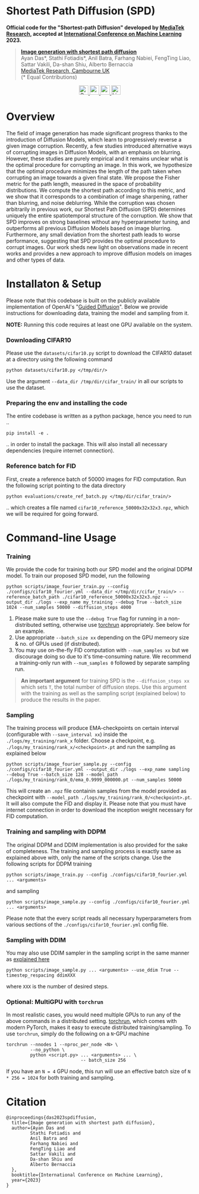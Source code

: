 # Shortest Path Diffusion (SPD)

**Official code for the "Shortest-path Diffusion" developed by [MediaTek Research](https://www.mtkresearch.com/en/), accepted at [International Conference on Machine Learning](https://icml.cc) 2023.**

> [**Image generation with shortest path diffusion**]() <br />
> Ayan Das*, Stathi Fotiadis*, Anil Batra, Farhang Nabiei, FengTing Liao, Sattar Vakili, Da-shan Shiu, Alberto Bernaccia<br /> 
> [MediaTek Research, Cambourne UK](https://www.mtkresearch.com/en/)<br />
> (* Equal Contributions)<br />

<p align="center">
    <a href="https://openreview.net/pdf?id=dFflBEShcI">
        <img alt="OpenReview" src="https://img.shields.io/badge/OpenReview-informational?&style=for-the-badge&logo=read-the-docs" target="_blank" height=25>
    </a>
    <a href="https://arxiv.org/abs/2306.00501">
        <img alt="arXiv" src="https://img.shields.io/badge/arXiv-red?style=for-the-badge&logo=github" target="_blank" height=25>
    </a>
    <a href="https://github.com/mtkresearch/shortest-path-diffusion">
        <img alternative="Code" src="https://img.shields.io/badge/Code-v1.0-blue?style=for-the-badge" target="_blank" height=25>
    </a>
    <a href="https://github.com/mtkresearch/shortest-path-diffusion/blob/main/LICENSE">
        <img alt="License" src="https://img.shields.io/badge/License-apache--2.0-red?style=for-the-badge" target="_blank" height=25>
    </a>
</p>


# Overview

The field of image generation has made significant progress thanks to the introduction of Diffusion Models, which learn to progressively reverse a given image corruption. Recently, a few studies introduced alternative ways of corrupting images in Diffusion Models, with an emphasis on blurring. However, these studies are purely empirical and it remains unclear what is the optimal procedure for corrupting an image. In this work, we hypothesize that the optimal procedure minimizes the length of the path taken when corrupting an image towards a given final state. We propose the Fisher metric for the path length, measured in the space of probability distributions. We compute the shortest path according to this metric, and we show that it corresponds to a combination of image sharpening, rather than blurring, and noise deblurring. While the corruption was chosen arbitrarily in previous work, our Shortest Path Diffusion (SPD) determines uniquely the entire spatiotemporal structure of the corruption. We show that SPD improves on strong baselines without any hyperparameter tuning, and outperforms all previous Diffusion Models based on image blurring. Furthermore, any small deviation from the shortest path leads to worse performance, suggesting that SPD provides the optimal procedure to corrupt images. Our work sheds new light on observations made in recent works and provides a new approach to improve diffusion models on images and other types of data.

# Installaton & Setup

Please note that this codebase is built on the publicly available implementation of OpenAI's "[Guided Diffusion](https://github.com/openai/guided-diffusion)". Below we provide instructions for downloading data, training the model and sampling from it.

**NOTE:** Running this code requires at least one GPU available on the system.

### Downloading CIFAR10

Please use the `datasets/cifar10.py` script to download the CIFAR10 dataset at a directory using the following command

```
python datasets/cifar10.py </tmp/dir/>
```

Use the argument `--data_dir /tmp/dir/cifar_train/` in all our scripts to use the dataset.

### Preparing the env and installing the code

The entire codebase is written as a python package, hence you need to run ..

```
pip install -e .
```

.. in order to install the package. This will also install all necessary dependencies (require internet connection).

### Reference batch for FID

First, create a reference batch of 50000 images for FID computation. Run the following script pointing to the data directory

```
python evaluations/create_ref_batch.py </tmp/dir/cifar_train/>
```

.. which creates a file named `cifar10_reference_50000x32x32x3.npz`, which we will be required for going forward.

# Command-line Usage

### Training

We provide the code for training both our SPD model and the original DDPM model. To train our proposed SPD model, run the following

```
python scripts/image_fourier_train.py --config ./configs/cifar10_fourier.yml --data_dir </tmp/dir/cifar_train/> --reference_batch_path ./cifar10_reference_50000x32x32x3.npz --output_dir ./logs --exp_name my_training --debug True --batch_size 1024 --num_samples 50000 --diffusion_steps 4000
```

1. Please make sure to use the `--debug True` flag for running in a non-distributed setting, otherwise use [torchrun](https://pytorch.org/docs/stable/elastic/run.html) appropriately. See below for an example.
2. Use appropriate `--batch_size xx` depending on the GPU memeory size & no. of GPUs used (if distributed).
3. You may use on-the-fly FID computation with `--num_samples xx` but we discourage doing so due to it's time-consuming nature. We recommend a training-only run with `--num_samples 0` followed by separate sampling run.

> **An important argument** for training SPD is the `--diffusion_steps xx` which sets `T`, the total number of diffusion steps. Use this argument with the training as well as the sampling script (explained below) to produce the results in the paper.

### Sampling 

The training process will produce EMA-checkpoints on certain interval (configurable with `--save_interval xx`) inside the `./logs/my_training/rank_x` folder. Choose a checkpoint, e.g. `./logs/my_training/rank_x/<checkpoint>.pt` and run the sampling as explained below

```
python scripts/image_fourier_sample.py --config ./configs/cifar10_fourier.yml --output_dir ./logs --exp_name sampling --debug True --batch_size 128 --model_path ./logs/my_training/rank_0/ema_0.9999_000000.pt --num_samples 50000
```

This will create an `.npz` file containin samples from the model provided as checkpoint with `--model_path ./logs/my_training/rank_0/<checkpoint>.pt`. It will also compute the FID and display it. Please note that you must have internet connection in order to download the inception weight necessary for FID computation.

### Training and sampling with DDPM

The original DDPM and DDIM implementation is also provided for the sake of completeness. The training and sampling process is exactly same as explained above with, only the name of the scripts change. Use the following scripts for DDPM training

```
python scripts/image_train.py --config ./configs/cifar10_fourier.yml ... <arguments>
```

and sampling

```
python scripts/image_sample.py --config ./configs/cifar10_fourier.yml ... <arguments>
```

Please note that the every script reads all necessary hyperparameters from various sections of the `./configs/cifar10_fourier.yml` config file.

### Sampling with DDIM

You may also use DDIM sampler in the sampling script in the same manner as [explained here](https://github.com/openai/improved-diffusion#sampling)

```
python scripts/image_sample.py ... <arguments> --use_ddim True --timestep_respacing ddimXXX
```

where `XXX` is the number of desired steps.

### Optional: MultiGPU with `torchrun`

In most realistic cases, you would need multiple GPUs to run any of the above commands in a distributed setting. [torchrun](https://pytorch.org/docs/stable/elastic/run.html), which comes with modern PyTorch, makes it easy to execute distributed training/sampling. To use `torchrun`, simply do the following on a `N`-GPU machine

```
torchrun --nnodes 1 --nproc_per_node <N> \
         --no_python \
         python <script.py> ... <arguments> ... \
                            -- batch_size 256
```

If you have an `N = 4` GPU node, this run will use an effective batch size of `N * 256 = 1024` for both training and sampling.

# Citation

```
@inproceedings{das2023spdiffusion,
  title={Image generation with shortest path diffusion},
  author={Ayan Das and
         Stathi Fotiadis and
         Anil Batra and
         Farhang Nabiei and
         FengTing Liao and
         Sattar Vakili and
         Da-shan Shiu and
         Alberto Bernaccia
  },
  booktitle={International Conference on Machine Learning},
  year={2023}
}
```
